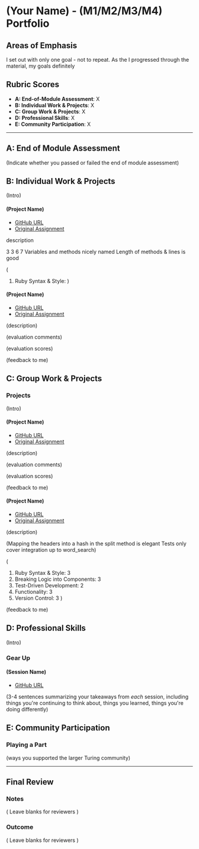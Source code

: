 # (Your Name) - (M1/M2/M3/M4) Portfolio

## Areas of Emphasis

I set out with only one goal - not to repeat. As the I progressed through the
material, my goals definitely 

## Rubric Scores

* **A: End-of-Module Assessment**: X
* **B: Individual Work & Projects**: X
* **C: Group Work & Projects**: X
* **D: Professional Skills**: X
* **E: Community Participation**: X

-----------------------

## A: End of Module Assessment

(Indicate whether you passed or failed the end of module assessment)


## B: Individual Work & Projects

(Intro)

#### (Project Name)

* [GitHub URL](https://github.com/brickstar/flashcards)
* [Original Assignment](flashcards)

description

3 3 6 7 Variables and methods nicely named Length of methods & lines is good

(
 1. Ruby Syntax & Style: )

#### (Project Name)

* [GitHub URL](https://github.com/brickstar/perilous_journey)
* [Original Assignment](perilous_journey)

(description)

(evaluation comments)

(evaluation scores)

(feedback to me)

## C: Group Work & Projects

### Projects

(Intro)

#### (Project Name)

* [GitHub URL](https://github.com/brickstar/enigma)
* [Original Assignment](enigma)

(description)

(evaluation comments)

(evaluation scores)

(feedback to me)

#### (Project Name)

* [GitHub URL](https://github.com/brickstar/HTTP_Yeah_You_Know_Me)
* [Original Assignment](http_yeah_you_know_me)

(description)

(Mapping the headers into a hash in the split method is elegant
Tests only cover integration up to word_search)

(
 1.  Ruby Syntax & Style: 3
 2. Breaking Logic into Components: 3
 3. Test-Driven Development: 2
 4. Functionality: 3
 5. Version Control: 3
 )

(feedback to me)


## D: Professional Skills
(Intro)

### Gear Up
#### (Session Name)

* [GitHub URL]()

(3-4 sentences summarizing your takeaways from _each_ session, including things you're continuing to think about, things you learned, things you're doing differently)

## E: Community Participation

### Playing a Part

(ways you supported the larger Turing community)

------------------

## Final Review

### Notes

( Leave blanks for reviewers )

### Outcome

( Leave blanks for reviewers )
